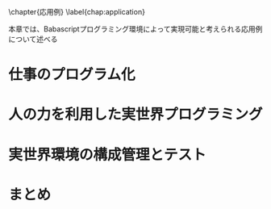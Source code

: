 \chapter{応用例}
\label{chap:application}

本章では、Babascriptプログラミング環境によって実現可能と考えられる応用例について述べる

# 仕事のプログラム化

# 人の力を利用した実世界プログラミング

# 実世界環境の構成管理とテスト

# まとめ
